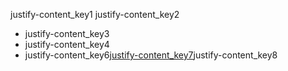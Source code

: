 justify-content_key1
justify-content_key2
- justify-content_key3
- justify-content_key4
- justify-content_key6[justify-content_key7](http://codepen.io/navgurukul/pen/MJdegq?editors=1100#0)justify-content_key8
